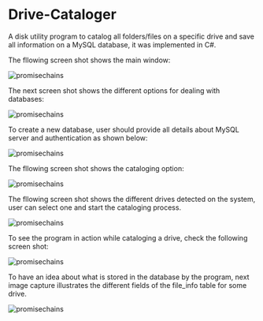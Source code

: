 # Drive-Cataloger
A disk utility program to catalog all folders/files on a specific drive and save all information on a MySQL database, it was implemented in C#.

The fllowing screen shot shows the main window:

![promisechains](https://github.com/IhabMoha/Drive-Cataloger/blob/master/Cataloger%20Screen%20Shots/cataloger_1.PNG)



The next screen shot shows the different options for dealing with databases:

![promisechains](https://github.com/IhabMoha/Drive-Cataloger/blob/master/Cataloger%20Screen%20Shots/cataloger_2.PNG)



To create a new database, user should provide all details about MySQL server and authentication as shown below:

![promisechains](https://github.com/IhabMoha/Drive-Cataloger/blob/master/Cataloger%20Screen%20Shots/cataloger_3.PNG)



The fllowing screen shot shows the cataloging option:

![promisechains](https://github.com/IhabMoha/Drive-Cataloger/blob/master/Cataloger%20Screen%20Shots/cataloger_4.PNG)



The fllowing screen shot shows the different drives detected on the system, user can select one and start the cataloging process.

![promisechains](https://github.com/IhabMoha/Drive-Cataloger/blob/master/Cataloger%20Screen%20Shots/cataloger_5.PNG)



To see the program in action while cataloging a drive, check the following screen shot:

![promisechains](https://github.com/IhabMoha/Drive-Cataloger/blob/master/Cataloger%20Screen%20Shots/cataloger_6.PNG)



To have an idea about what is stored in the database by the program, next image capture illustrates the different fields of the file_info table for some drive.

![promisechains](https://github.com/IhabMoha/Drive-Cataloger/blob/master/Cataloger%20Screen%20Shots/cataloger_7.PNG)
